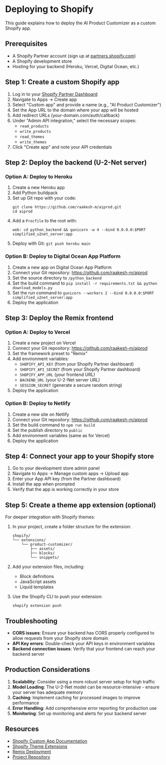 # Deploying to Shopify

This guide explains how to deploy the AI Product Customizer as a custom Shopify app.

## Prerequisites

- A Shopify Partner account (sign up at [partners.shopify.com](https://partners.shopify.com))
- A Shopify development store
- Hosting for your backend (Heroku, Vercel, Digital Ocean, etc.)

## Step 1: Create a custom Shopify app

1. Log in to your [Shopify Partner Dashboard](https://partners.shopify.com)
2. Navigate to Apps → Create app
3. Select "Custom app" and provide a name (e.g., "AI Product Customizer")
4. Set the App URL to the domain where your app will be hosted
5. Add redirect URLs (your-domain.com/auth/callback)
6. Under "Admin API integration," select the necessary scopes:
   - `read_products`
   - `write_products`
   - `read_themes`
   - `write_themes`
7. Click "Create app" and note your API credentials

## Step 2: Deploy the backend (U-2-Net server)

### Option A: Deploy to Heroku

1. Create a new Heroku app
2. Add Python buildpack
3. Set up Git repo with your code:
   ```
   git clone https://github.com/raakesh-m/aiprod.git
   cd aiprod
   ```
4. Add a `Procfile` to the root with:
   ```
   web: cd python_backend && gunicorn -w 4 --bind 0.0.0.0:$PORT simplified_u2net_server:app
   ```
5. Deploy with Git: `git push heroku main`

### Option B: Deploy to Digital Ocean App Platform

1. Create a new app on Digital Ocean App Platform
2. Connect your Git repository: https://github.com/raakesh-m/aiprod
3. Set the source directory to `/python_backend`
4. Set the build command to `pip install -r requirements.txt && python download_models.py`
5. Set the run command to `gunicorn --workers 2 --bind 0.0.0.0:$PORT simplified_u2net_server:app`
6. Deploy the application

## Step 3: Deploy the Remix frontend

### Option A: Deploy to Vercel

1. Create a new project on Vercel
2. Connect your Git repository: https://github.com/raakesh-m/aiprod
3. Set the framework preset to "Remix"
4. Add environment variables:
   - `SHOPIFY_API_KEY` (from your Shopify Partner dashboard)
   - `SHOPIFY_API_SECRET` (from your Shopify Partner dashboard)
   - `SHOPIFY_APP_URL` (your frontend URL)
   - `BACKEND_URL` (your U-2-Net server URL)
   - `SESSION_SECRET` (generate a secure random string)
5. Deploy the application

### Option B: Deploy to Netlify

1. Create a new site on Netlify
2. Connect your Git repository: https://github.com/raakesh-m/aiprod
3. Set the build command to `npm run build`
4. Set the publish directory to `public`
5. Add environment variables (same as for Vercel)
6. Deploy the application

## Step 4: Connect your app to your Shopify store

1. Go to your development store admin panel
2. Navigate to Apps → Manage custom apps → Upload app
3. Enter your App API key (from the Partner dashboard)
4. Install the app when prompted
5. Verify that the app is working correctly in your store

## Step 5: Create a theme app extension (optional)

For deeper integration with Shopify themes:

1. In your project, create a folder structure for the extension:
   ```
   shopify/
   └── extensions/
       └── product-customizer/
           ├── assets/
           ├── blocks/
           └── snippets/
   ```

2. Add your extension files, including:
   - Block definitions
   - JavaScript assets
   - Liquid templates

3. Use the Shopify CLI to push your extension:
   ```
   shopify extension push
   ```

## Troubleshooting

- **CORS issues**: Ensure your backend has CORS properly configured to allow requests from your Shopify store domain
- **API Key errors**: Double-check your API keys in environment variables
- **Backend connection issues**: Verify that your frontend can reach your backend server

## Production Considerations

1. **Scalability**: Consider using a more robust server setup for high traffic
2. **Model Loading**: The U-2-Net model can be resource-intensive - ensure your server has adequate memory
3. **Caching**: Implement caching for processed images to improve performance
4. **Error Handling**: Add comprehensive error reporting for production use
5. **Monitoring**: Set up monitoring and alerts for your backend server

## Resources

- [Shopify Custom App Documentation](https://shopify.dev/apps/custom-apps)
- [Shopify Theme Extensions](https://shopify.dev/themes/app-extensions)
- [Remix Deployment](https://remix.run/docs/en/main/guides/deployment)
- [Project Repository](https://github.com/raakesh-m/aiprod) 